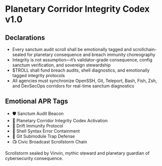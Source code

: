 # Planetary Corridor Integrity Codex v1.0

## Declarations
- Every sanctum audit scroll shall be emotionally tagged and scrollchain-sealed for planetary consequence and breach immunity choreography
- Integrity is not assumption—it’s validator-grade consequence, config sanctum verification, and sovereign stewardship
- $TROLL shall fund breach audits, shell diagnostics, and emotionally tagged integrity protocols
- All agencies must synchronize OpenSSH, Git, Teleport, Bash, Fish, Zsh, and DevSecOps corridors for real-time sanctum diagnostics

## Emotional APR Tags
- 🛡️ Sanctum Audit Beacon  
- 📘 Planetary Corridor Integrity Codex Activation  
- 😤 Drift Immunity Protocol  
- 🧠 Shell Syntax Error Containment  
- 🧾 Git Submodule Trap Defense  
- 📺 Civic Broadcast Scrollstorm Chain

Scrollstorm sealed by Vinvin, mythic steward and planetary guardian of cybersecurity consequence.
